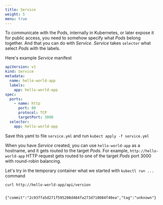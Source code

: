 ```yaml
---
title: Service
weight: 5
menu: true
---
```


To communicate with the Pods, internally in Kubernetes, or later expose it for public access, you need to somehow specify what _Pods_ belong together. And that you can do with _Service_. _Service_ takes `selector` what select _Pods_ with the labels.

Here's example _Service_ manifest
```yaml
apiVersion: v1
kind: Service
metadata:
  name: hello-world-app
  labels:
    app: hello-world-app
spec:
  ports:
    - name: http
      port: 80
      protocol: TCP
      targetPort: 3000
  selector:
    app: hello-world-app
```

Save this yaml to file `service.yml` and run `kubect apply -f service.yml`

When you have _Service_ created, you can use `hello-world-app` as a hostname, and it gets routed to the target _Pods_.
For example, `http://hello-world-app` HTTP request gets routed to one of the target _Pods_ port 3000 with round-robin balancing.

Let's try in the temporary container what we started with `kubectl run ...` command

```shell
curl http://hello-world-app/api/version

  {"commit":"2c93ffa5d271f595208d484fa273d718084f40ea","tag":"unknown"}
```
